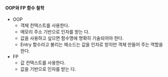 #### OOP와 FP 함수 철학
- OOP
  - 객체 컨텍스트를 사용한다.
  - 메모리 주소 기반으로 인자를 받는 다.
  - 값을 사용하고 싶으면 함수명에 명확히 기술되어야 한다.
  - Entry 함수라고 불리는 메소드는 값을 인자로 받지만 객체 만들어 주는 역할을 한다.
- FP
  - 값 컨텍스트를 사용한다.
  - 값을 기반으로 인자를 받는 다.